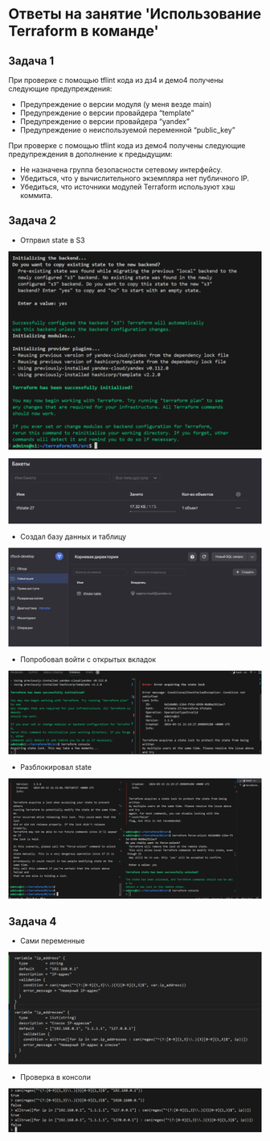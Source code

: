 # Ответы на занятие 'Использование Terraform в команде'

## Задача 1
При проверке с помощью tflint кода из дз4 и демо4 получены следующие предупреждения:
- Предупреждение о версии модуля (у меня везде main)
- Предупреждение о версии провайдера “template”
- Предупреждение о версии провайдера “yandex”
- Предупреждение о неиспользуемой переменной “public_key”

При проверке с помощью tflint кода из демо4 получены следующие предупреждения в дополнение к предыдущим:
- Не назначена группа безопасности сетевому интерфейсу.
- Убедиться, что у вычислительного экземпляра нет публичного IP.
- Убедиться, что источники модулей Terraform используют хэш коммита.


## Задача 2
- Отпрвил state в S3

![image](https://github.com/mimimimimimimimimimimi/terraform/raw/main/05/files/z2.1.png)

![image](https://github.com/mimimimimimimimimimimi/terraform/raw/main/05/files/z2.2.png)

- Создал базу данных и таблицу

![image](https://github.com/mimimimimimimimimimimi/terraform/raw/main/05/files/z2.3.png)

- Попробовал войти с открытых вкладок

![image](https://github.com/mimimimimimimimimimimi/terraform/raw/main/05/files/z2.4.png)

- Разблокировал state

![image](https://github.com/mimimimimimimimimimimi/terraform/raw/main/05/files/z2.5.png)


## Задача 4
- Сами переменные

![image](https://github.com/mimimimimimimimimimimi/terraform/raw/main/05/files/z4.1.png)

- Проверка в консоли

![image](https://github.com/mimimimimimimimimimimi/terraform/raw/main/05/files/z4.2.png)
